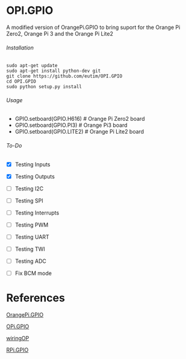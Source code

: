 # OPI.GPIO
A modified version of OrangePi.GPIO to bring suport for the Orange Pi Zero2, Orange Pi 3 and the Orange Pi Lite2

###### Installation 

```
sudo apt-get update
sudo apt-get install python-dev git
git clone https://github.com/eutim/OPI.GPIO
cd OPI.GPIO
sudo python setup.py install
```
###### Usage
* GPIO.setboard(GPIO.H616) # Orange Pi Zero2 board
* GPIO.setboard(GPIO.PI3) # Orange Pi3 board
* GPIO.setboard(GPIO.LITE2) # Orange Pi Lite2 board

###### To-Do

- [x] Testing Inputs
- [x] Testing Outputs
- [ ] Testing I2C
- [ ] Testing SPI
- [ ] Testing Interrupts
- [ ] Testing PWM
- [ ] Testing UART
- [ ] Testing TWI
- [ ] Testing ADC
- [ ] Fix BCM mode


# References
[OrangePi.GPIO](https://github.com/Jeremie-C/OrangePi.GPIO)

[OPi.GPIO](https://github.com/rm-hull/OPi.GPIO)

[wiringOP](https://github.com/orangepi-xunlong/wiringOP)

[RPi.GPIO](https://pypi.org/project/RPi.GPIO/)
